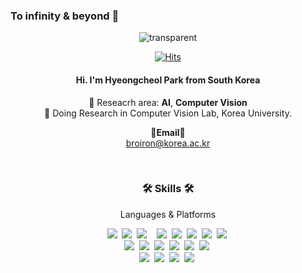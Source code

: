 ### To infinity & beyond 🚀 

<div align="center">

![transparent](https://capsule-render.vercel.app/api?type=transparent&fontColor=703ee5&text=Broiron's%20GitHub%20&height=150&fontSize=60&desc=Welcome!&descAlignY=75&descAlign=60)

[![Hits](https://hits.seeyoufarm.com/api/count/incr/badge.svg?url=https%3A%2F%2Fgithub.com%2Fbroiron&count_bg=%2379C83D&title_bg=%23555555&icon=&icon_color=%23E7E7E7&title=hits&edge_flat=false)](https://hits.seeyoufarm.com) 
  #### Hi. I'm Hyeongcheol Park from South Korea
  
  🔬 Reseacrh area: <Strong>AI</Strong>, <Strong>Computer Vision</Strong> <br>
  🏫 Doing Research in Computer Vision Lab, Korea University.
  
  <Strong>📧Email📧</Strong><br>broiron@korea.ac.kr<br>

  
  
<br>

<h3 align="center">🛠 Skills 🛠</h3>
<p align="center"> Languages & Platforms </p>

<p align="center">
  <img src="https://img.shields.io/badge/Python-3776AB?style=flat-square&logo=Python&logoColor=white"/></a>&nbsp 
  <img src="https://img.shields.io/badge/PyTorch-EE4C2C?style=flat-square&logo=PyTorch&logoColor=white"/></a>&nbsp 
  <img src="https://img.shields.io/badge/TensorFlow-FF6F00?style=flas-square&logo=TensorFlow&logoColor=white">&nbsp
 &nbsp 
  <img src="https://img.shields.io/badge/sklearn-F7931E?style=flat-square&logo=scikit-learn&logoColor=white"/></a>&nbsp 
  <img src="https://img.shields.io/badge/Java-007396?style=flat-square&logo=Java&logoColor=white"/></a>&nbsp 
  <img src="https://img.shields.io/badge/C++-00599C?style=flat-square&logo=C%2B%2B&logoColor=white"/></a>&nbsp 
  <img src="https://img.shields.io/badge/C-A8B9CC?style=flat-square&logo=C&logoColor=white"/></a>&nbsp 
  <img src="https://img.shields.io/badge/Mysql-E6B91E?style=flat-square&logo=MySql&logoColor=white"/></a>&nbsp 
  <br>
  <img src="https://img.shields.io/badge/Linux-FCC624?style=flat-square&logo=Linux&logoColor=white"/></a>&nbsp 
  <img src="https://img.shields.io/badge/Anaconda-44A833?style=flat-square&logo=Anaconda&logoColor=white"/></a>&nbsp 
  <img src="https://img.shields.io/badge/Git-F05032?style=flat-square&logo=Git&logoColor=white"/></a>&nbsp 
  <img src="https://img.shields.io/badge/Jupyter-F37626?style=flat-square&logo=Jupyter&logoColor=white"/></a>&nbsp 
  <img src="https://img.shields.io/badge/Jetson-76B900?style=flat-square&logo=NVIDIA&logoColor=white"/></a>&nbsp 
  <img src="https://img.shields.io/badge/FRDM_K64F-0091BD?style=flat-square&logo=Arm&logoColor=white"/></a>&nbsp 
  <br>
  <img src="https://img.shields.io/badge/mariaDB-003545?style=flat-square&logo=mariaDB&logoColor=white"/></a>&nbsp
  <img src="https://img.shields.io/badge/javascript-F7DF1E?style=flat-square&logo=javascript&logoColor=black"/></a>&nbsp
  <img src="https://img.shields.io/badge/node.js-339933?style=flat-square&logo=Node.js&logoColor=white"/></a>&nbsp
  <img src="https://img.shields.io/badge/django-092E20?style=flat-square&logo=django&logoColor=white"/></a>&nbsp
  <br>

</p> 
<!--
<br>

  ![Anurag's GitHub stats](https://github-readme-stats.vercel.app/api?username=broiron&show_icons=true&theme=radical) 

<br> 
-->
<!--
[![Top Langs](https://github-readme-stats.vercel.app/api/top-langs/?username=broiron&layout=compact&theme=radical)](https://github.com/broiron/github-readme-stats)
-->



  
</div>  
  
  
<!--
**broiron/broiron** is a ✨ _special_ ✨ repository because its `README.md` (this file) appears on your GitHub profile.


Here are some ideas to get you started:

- 🔭 I’m currently working on ...
- 🌱 I’m currently learning ...
- 👯 I’m looking to collaborate on ...
- 🤔 I’m looking for help with ...
- 💬 Ask me about ...
- 📫 How to reach me: ...
- 😄 Pronouns: ...
- ⚡ Fun fact: ...
-->
